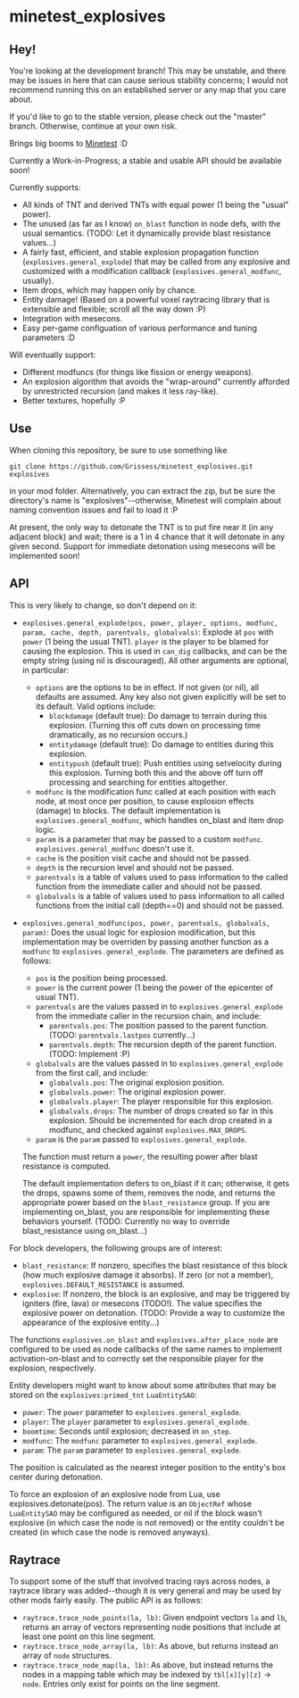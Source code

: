 minetest_explosives
===================

Hey!
----

You're looking at the development branch! This may be unstable, and there may be issues in here that can cause serious stability concerns; I would not recommend running this on an established server or any map that you care about.

If you'd like to go to the stable version, please check out the "master" branch. Otherwise, continue at your own risk.

Brings big booms to [Minetest](minetest.net) :D

Currently a Work-in-Progress; a stable and usable API should be available soon!

Currently supports:

* All kinds of TNT and derived TNTs with equal power (1 being the "usual" power).
* The unused (as far as I know) `on_blast` function in node defs, with the usual semantics. (TODO: Let it dynamically provide blast resistance values...)
* A fairly fast, efficient, and stable explosion propagation function (`explosives.general_explode`) that may be called from any explosive and customized with a modification callback (`explosives.general_modfunc`, usually).
* Item drops, which may happen only by chance.
* Entity damage! (Based on a powerful voxel raytracing library that is extensible and flexible; scroll all the way down :P)
* Integration with mesecons.
* Easy per-game configuation of various performance and tuning parameters :D

Will eventually support:

* Different modfuncs (for things like fission or energy weapons).
* An explosion algorithm that avoids the "wrap-around" currently afforded by unrestricted recursion (and makes it less ray-like).
* Better textures, hopefully :P

Use
---

When cloning this repository, be sure to use something like

    git clone https://github.com/Grissess/minetest_explosives.git explosives

in your mod folder. Alternatively, you can extract the zip, but be sure the directory's name is "explosives"--otherwise, Minetest will complain about naming convention issues and fail to load it :P

At present, the only way to detonate the TNT is to put fire near it (in any adjacent block) and wait; there is a 1 in 4 chance that it will detonate in any given second. Support for immediate detonation using mesecons will be implemented soon!

API
---

This is very likely to change, so don't depend on it:

* `explosives.general_explode(pos, power, player, options, modfunc, param, cache, depth, parentvals, globalvals)`: Explode at `pos` with `power` (1 being the usual TNT). `player` is the player to be blamed for causing the explosion. This is used in `can_dig` callbacks, and can be the empty string (using nil is discouraged). All other arguments are optional, in particular:

  * `options` are the options to be in effect. If not given (or nil), all defaults are assumed. Any key also not given explicitly will be set to its default. Valid options include:
    * `blockdamage` (default true): Do damage to terrain during this explosion. (Turning this off cuts down on processing time dramatically, as no recursion occurs.)
    * `entitydamage` (default true): Do damage to entities during this explosion.
    * `entitypush` (default true): Push entities using setvelocity during this explosion. Turning both this and the above off turn off processing and searching for entities altogether.
  * `modfunc` is the modification func called at each position with each node, at most once per position, to cause explosion effects (damage) to blocks. The default implementation is `explosives.general_modfunc`, which handles on_blast and item drop logic.
  * `param` is a parameter that may be passed to a custom `modfunc`. `explosives.general_modfunc` doesn't use it.
  * `cache` is the position visit cache and should not be passed.
  * `depth` is the recursion level and should not be passed.
  * `parentvals` is a table of values used to pass information to the called function from the immediate caller and should not be passed.
  * `globalvals` is a table of values used to pass information to all called functions from the initial call (depth==0) and should not be passed.
  
* `explosives.general_modfunc(pos, power, parentvals, globalvals, param)`: Does the usual logic for explosion modification, but this implementation may be overriden by passing another function as a `modfunc` to `explosives.general_explode`. The parameters are defined as follows:

  * `pos` is the position being processed.
  * `power` is the current power (1 being the power of the epicenter of usual TNT).
  * `parentvals` are the values passed in to `explosives.general_explode` from the immediate caller in the recursion chain, and include:
    * `parentvals.pos`: The position passed to the parent function. (TODO: `parentvals.lastpos` currently...)
    * `parentvals.depth`: The recursion depth of the parent function. (TODO: Implement :P)
  * `globalvals` are the values passed in to `explosives.general_explode` from the first call, and include:
    * `globalvals.pos`: The original explosion position.
    * `globalvals.power`: The original explosion power.
    * `globalvals.player`: The player responsible for this explosion.
    * `globalvals.drops`: The number of drops created so far in this explosion. Should be incremented for each drop created in a modfunc, and checked against `explosives.MAX_DROPS`.
  * `param` is the `param` passed to `explosives.general_explode`.

  The function must return a `power`, the resulting power after blast resistance is computed.
  
  The default implementation defers to on_blast if it can; otherwise, it gets the drops, spawns some of them, removes the node, and returns the appropriate power based on the `blast_resistance` group. If you are implementing on_blast, you are responsible for implementing these behaviors yourself. (TODO: Currently no way to override blast_resistance using on_blast...)
  
For block developers, the following groups are of interest:

* `blast_resistance`: If nonzero, specifies the blast resistance of this block (how much explosive damage it absorbs). If zero (or not a member), `explosives.DEFAULT_RESISTANCE` is assumed.
* `explosive`: If nonzero, the block is an explosive, and may be triggered by igniters (fire, lava) or mesecons (TODO!). The value specifies the explosive power on detonation. (TODO: Provide a way to customize the appearance of the explosive entity...)

The functions `explosives.on_blast` and `explosives.after_place_node` are configured to be used as node callbacks of the same names to implement activation-on-blast and to correctly set the responsible player for the explosion, respectively.

Entity developers might want to know about some attributes that may be stored on the `explosives:primed_tnt` `LuaEntitySAO`:

* `power`: The `power` parameter to `explosives.general_explode`.
* `player`: The `player` parameter to `explosives.general_explode`.
* `boomtime`: Seconds until explosion; decreased in `on_step`.
* `modfunc`: The `modfunc` parameter to `explosives.general_explode`.
* `param`: The `param` parameter to `explosives.general_explode`.

The position is calculated as the nearest integer position to the entity's box center during detonation.

To force an explosion of an explosive node from Lua, use explosives.detonate(pos). The return value is an `ObjectRef` whose `LuaEntitySAO` may be configured as needed, or nil if the block wasn't explosive (in which case the node is not removed) or the entity couldn't be created (in which case the node is removed anyways).

Raytrace
--------

To support some of the stuff that involved tracing rays across nodes, a raytrace library was added--though it is very general and may be used by other mods fairly easily. The public API is as follows:

* `raytrace.trace_node_points(la, lb)`: Given endpoint vectors `la` and `lb`, returns an array of vectors representing node positions that include at least one point on this line segment.
* `raytrace.trace_node_array(la, lb)`: As above, but returns instead an array of `node` structures.
* `raytrace.trace_node_map(la, lb)`: As above, but instead returns the nodes in a mapping table which may be indexed by `tbl[x][y][z]` -> `node`. Entries only exist for points on the line segment.
